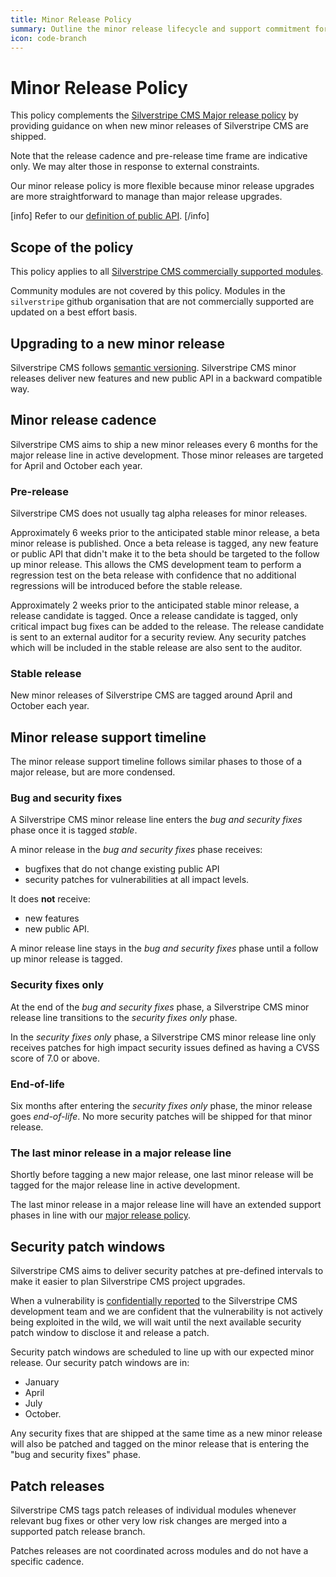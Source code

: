```yaml
---
title: Minor Release Policy
summary: Outline the minor release lifecycle and support commitment for Silverstripe CMS
icon: code-branch
---
```


# Minor Release Policy

This policy complements the [Silverstripe CMS Major release policy](major_release_policy) by providing guidance on when new minor releases of Silverstripe CMS are shipped.

Note that the release cadence and pre-release time frame are indicative only. We may alter those in response to external constraints.

Our minor release policy is more flexible because minor release upgrades are more straightforward to manage than major release upgrades.

[info]
Refer to our [definition of public API](/project_governance/public_api/).
[/info]

## Scope of the policy

This policy applies to all [Silverstripe CMS commercially supported modules](/project_governance/supported_modules/).

Community modules are not covered by this policy. Modules in the `silverstripe` github organisation that are not commercially supported are updated on a best effort basis.

## Upgrading to a new minor release

Silverstripe CMS follows [semantic versioning](https://semver.org/). Silverstripe CMS minor releases deliver new features and new public API in a backward compatible way.

## Minor release cadence

Silverstripe CMS aims to ship a new minor releases every 6 months for the major release line in active development. Those minor releases are targeted for April and October each year.

### Pre-release

Silverstripe CMS does not usually tag alpha releases for minor releases.

Approximately 6 weeks prior to the anticipated stable minor release, a beta minor release is published. Once a beta release is tagged, any new feature or public API that didn't make it to the beta should be targeted to the follow up minor release. This allows the CMS development team to perform a regression test on the beta release with confidence that no additional regressions will be introduced before the stable release.

Approximately 2 weeks prior to the anticipated stable minor release, a release candidate is tagged. Once a release candidate is tagged, only critical impact bug fixes can be added to the release. The release candidate is sent to an external auditor for a security review. Any security patches which will be included in the stable release are also sent to the auditor.

### Stable release

New minor releases of Silverstripe CMS are tagged around April and October each year.

## Minor release support timeline

The minor release support timeline follows similar phases to those of a major release, but are more condensed.

### Bug and security fixes

A Silverstripe CMS minor release line enters the *bug and security fixes* phase once it is tagged *stable*.

A minor release in the *bug and security fixes* phase receives:
- bugfixes that do not change existing public API
- security patches for vulnerabilities at all impact levels.

It does **not** receive:
- new features
- new public API.

A minor release line stays in the *bug and security fixes* phase until a follow up minor release is tagged.

### Security fixes only

At the end of the *bug and security fixes* phase, a Silverstripe CMS minor release line transitions to the *security fixes only* phase.

In the *security fixes only* phase, a Silverstripe CMS minor release line only receives patches for high impact security issues defined as having a CVSS score of 7.0 or above.

### End-of-life

Six months after entering the *security fixes only* phase, the minor release goes *end-of-life*. No more security patches will be shipped for that minor release.

### The last minor release in a major release line

Shortly before tagging a new major release, one last minor release will be tagged for the major release line in active development.

The last minor release in a major release line will have an extended support phases in line with our [major release policy](major_release_policy).

## Security patch windows

Silverstripe CMS aims to deliver security patches at pre-defined intervals to make it easier to plan Silverstripe CMS project upgrades.

When a vulnerability is [confidentially reported](/contributing/issues_and_bugs/#reporting-security-issues) to the Silverstripe CMS development team and we are confident that the vulnerability is not actively being exploited in the wild, we will wait until the next available security patch window to disclose it and release a patch.

Security patch windows are scheduled to line up with our expected minor release. Our security patch windows are in:
- January
- April
- July
- October.

Any security fixes that are shipped at the same time as a new minor release will also be patched and tagged on the minor release that is entering the "bug and security fixes" phase.

## Patch releases

Silverstripe CMS tags patch releases of individual modules whenever relevant bug fixes or other very low risk changes are merged into a supported patch release branch.

Patches releases are not coordinated across modules and do not have a specific cadence.